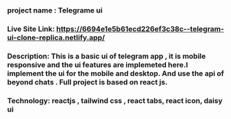 ### project name : Telegrame ui
### Live Site Link: https://6694e1e5b61ecd226ef3c38c--telegram-ui-clone-replica.netlify.app/

### Description: This is a basic ui of telegram app , it is mobile responsive and the ui features are implemeted here.I implement the ui for the mobile and desktop. And use the api of beyond chats . Full project is based on react js. 

### Technology: reactjs , tailwind css , react tabs, react icon, daisy ui

